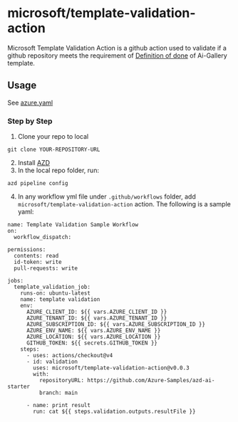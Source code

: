 # microsoft/template-validation-action
Microsoft Template Validation Action is a github action used to validate if a github repository meets the requirement of [Definition of done](https://github.com/Azure-Samples/azd-template-artifacts/blob/main/docs/development-guidelines/definition-of-done.md#definition-of-done-dod) of Ai-Gallery template.

## Usage
See [azure.yaml](https://github.com/microsoft/template-validation-action/blob/main/action.yml)

### Step by Step
1. Clone your repo to local
```
git clone YOUR-REPOSITORY-URL 
```
2. Install [AZD](https://learn.microsoft.com/en-us/azure/developer/azure-developer-cli/install-azd?tabs=winget-windows%2Cbrew-mac%2Cscript-linux&pivots=os-windows)
3. In the local repo folder, run:
```
azd pipeline config
```
4. In any workflow yml file under `.github/workflows` folder, add `microsoft/template-validation-action` action. The following is a sample yaml:
```
name: Template Validation Sample Workflow
on: 
  workflow_dispatch:

permissions:
  contents: read
  id-token: write
  pull-requests: write

jobs:
  template_validation_job:
    runs-on: ubuntu-latest
    name: template validation
    env:
      AZURE_CLIENT_ID: ${{ vars.AZURE_CLIENT_ID }}
      AZURE_TENANT_ID: ${{ vars.AZURE_TENANT_ID }}
      AZURE_SUBSCRIPTION_ID: ${{ vars.AZURE_SUBSCRIPTION_ID }}
      AZURE_ENV_NAME: ${{ vars.AZURE_ENV_NAME }}
      AZURE_LOCATION: ${{ vars.AZURE_LOCATION }}
      GITHUB_TOKEN: ${{ secrets.GITHUB_TOKEN }}
    steps:
      - uses: actions/checkout@v4
      - id: validation
        uses: microsoft/template-validation-action@v0.0.3
        with:
          repositoryURL: https://github.com/Azure-Samples/azd-ai-starter
          branch: main

      - name: print result
        run: cat ${{ steps.validation.outputs.resultFile }}

```


